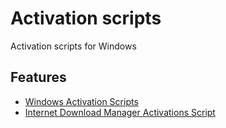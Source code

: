 # Activation scripts
Activation scripts for Windows

## Features

- [Windows Activation Scripts](https://github.com/massgravel/Microsoft-Activation-Scripts)
- [Internet Download Manager Activations Script](idman/IAS_0.7_CRC32_58F0EACC.cmd)
